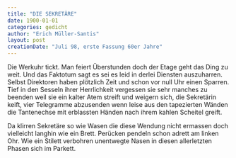 ```yaml
---
title: "DIE SEKRETÄRE"
date: 1900-01-01
categories: gedicht
author: "Erich Müller-Santis"
layout: post
creationDate: "Juli 98, erste Fassung 60er Jahre"
---
```

Die Werkuhr tickt. Man feiert Überstunden
doch der Etage geht das Ding zu weit.
Und das Faktotum sagt es sei es leid
in derlei Diensten auszuharren.
Selbst Direktoren haben plötzlich Zeit
und schon vor null Uhr einen Sparren.
Tief in den Sesseln ihrer Herrlichkeit
vergessen sie sehr manches zu beenden
weil sie ein kalter Atem streift
und weigern sich, die Sekretärin keift,
vier Telegramme abzusenden
wenn leise aus den tapezierten Wänden
die Tantenechse mit erblassten Händen
nach ihrem kahlen Scheitel greift.

Da klirren Sekretäre so wie Wasen
die diese Wendung nicht ermassen
doch vielleicht langhin wie ein Brett.
Perücken pendeln schon adrett
am linken Ohr. Wie ein Stilett
verbohren unentwegte Nasen
in diesen allerletzten Phasen
sich im Parkett.
